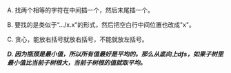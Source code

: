 A. 找两个相等的字符在中间插一个，然后末尾插一个。

B. 要找的是类似于“.../x.x”的形式，然后把空白行中间位置也改成"x"。

C. 贪心，能放右括号就放右括号，不能就放左括号。

***D. 因为瓶颈是最小值，所以所有值最好是平均的。那么从底向上dfs，如果子树里最小值比当前子树根大，当前子树根的值就取平均。***
